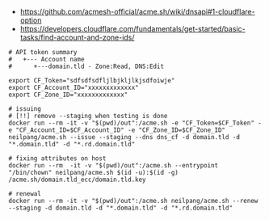 
* https://github.com/acmesh-official/acme.sh/wiki/dnsapi#1-cloudflare-option
* https://developers.cloudflare.com/fundamentals/get-started/basic-tasks/find-account-and-zone-ids/

```shell
# API token summary
#   +--- Account name
#      +---domain.tld - Zone:Read, DNS:Edit

export CF_Token="sdfsdfsdfljlbjkljlkjsdfoiwje"
export CF_Account_ID="xxxxxxxxxxxxx"
export CF_Zone_ID="xxxxxxxxxxxxx"

# issuing
# [!!] remove --staging when testing is done
docker run --rm -it -v "$(pwd)/out":/acme.sh -e "CF_Token=$CF_Token" -e "CF_Account_ID=$CF_Account_ID" -e "CF_Zone_ID=$CF_Zone_ID" neilpang/acme.sh --issue --staging --dns dns_cf -d domain.tld -d "*.domain.tld" -d "*.rd.domain.tld"

# fixing attributes on host
docker run --rm  -it -v "$(pwd)/out":/acme.sh --entrypoint "/bin/chown" neilpang/acme.sh $(id -u):$(id -g) /acme.sh/domain.tld_ecc/domain.tld.key

# renewal
docker run --rm -it -v "$(pwd)/out":/acme.sh neilpang/acme.sh --renew --staging -d domain.tld -d "*.domain.tld" -d "*.rd.domain.tld"
```
